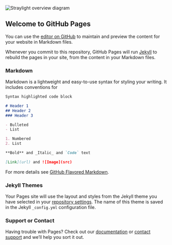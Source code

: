 ![Straylight overview diagram](https://docs.google.com/drawings/d/e/2PACX-1vQ6jvblZE08YtA-SIZa0z0A7-n1qIVCtoXztVaqNqwaSwhNMfEDWPp9b343p0dCNTbopG8HchNYuqes/pub?w=1297&amp;h=709)
<!-- Google Drawings: https://docs.google.com/drawings/d/1PxkF6Dihh-sgxdFr7nhgzRUeAxv5C_A6uspYYqYf8Pk/edit -->
## Welcome to GitHub Pages

You can use the [editor on GitHub](https://github.com/straylight-project/straylight-project.github.io/edit/master/index.md) to maintain and preview the content for your website in Markdown files.

Whenever you commit to this repository, GitHub Pages will run [Jekyll](https://jekyllrb.com/) to rebuild the pages in your site, from the content in your Markdown files.

### Markdown

Markdown is a lightweight and easy-to-use syntax for styling your writing. It includes conventions for

```markdown
Syntax highlighted code block

# Header 1
## Header 2
### Header 3

- Bulleted
- List

1. Numbered
2. List

**Bold** and _Italic_ and `Code` text

[Link](url) and ![Image](src)
```

For more details see [GitHub Flavored Markdown](https://guides.github.com/features/mastering-markdown/).

### Jekyll Themes

Your Pages site will use the layout and styles from the Jekyll theme you have selected in your [repository settings](https://github.com/straylight-project/straylight-project.github.io/settings). The name of this theme is saved in the Jekyll `_config.yml` configuration file.

### Support or Contact

Having trouble with Pages? Check out our [documentation](https://help.github.com/categories/github-pages-basics/) or [contact support](https://github.com/contact) and we’ll help you sort it out.
